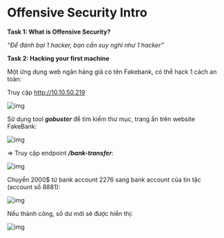 # Offensive Security Intro

**Task 1: What is Offensive Security?**

*“Để đánh bại 1 hacker, bạn cần suy nghĩ như 1 hacker”*

**Task 2: Hacking your first machine**

Một ứng dụng web ngân hàng giả có tên Fakebank, có thể hack 1 cách an toàn:

Truy cập http://10.10.50.219

![img](0)

Sử dụng tool ***gobuster*** để tìm kiếm thư mục, trang ẩn trên website FakeBank:

![img](1)

=> Truy cập endpoint ***/bank-transfer***:

![img](2)

Chuyển 2000$ từ bank account 2276 sang bank account của tin tặc (account số 8881):

![img](3)

Nếu thành công, số dư mới sẽ được hiển thị:

![img](4)





